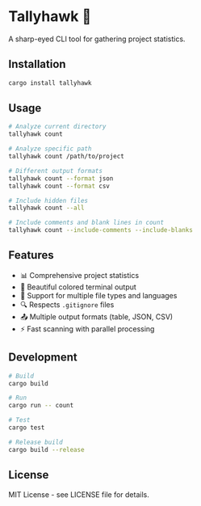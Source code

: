 # Tallyhawk 🦅

A sharp-eyed CLI tool for gathering project statistics.

## Installation

```bash
cargo install tallyhawk
```

## Usage

```bash
# Analyze current directory
tallyhawk count

# Analyze specific path
tallyhawk count /path/to/project

# Different output formats
tallyhawk count --format json
tallyhawk count --format csv

# Include hidden files
tallyhawk count --all

# Include comments and blank lines in count
tallyhawk count --include-comments --include-blanks
```

## Features

-   📊 Comprehensive project statistics
-   🎨 Beautiful colored terminal output
-   📁 Support for multiple file types and languages
-   🔍 Respects `.gitignore` files
-   📤 Multiple output formats (table, JSON, CSV)
-   ⚡ Fast scanning with parallel processing

## Development

```bash
# Build
cargo build

# Run
cargo run -- count

# Test
cargo test

# Release build
cargo build --release
```

## License

MIT License - see LICENSE file for details.
